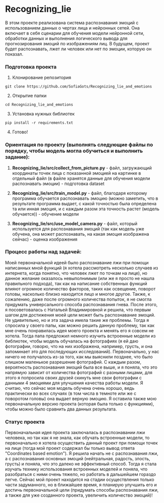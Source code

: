 # Recognizing_lie
В этом проекте реализована система распознавания эмоций с использованием данных о чертах лица и нейронных сетей. Она включает в себя сценарии для обучения модели нейронной сети, обработки данных и выполнения логического вывода для прогнозирования эмоций по изображениям лиц. В будущем, проект будет распознавать, лжет ли человек или нет по эмоции, которую он показал. 

### Подготовка проекта
1) Клонирование репозитория
```
git clone https://github.com/SofiaGots/Recognizing_lie_and_emotions
```
2) Открытие папки
```
cd Recognizing_lie_and_emotions
```
3) Установка нужных библиотек
```
pip install -r requirements.txt
```
4) Готово!

### Ориентация по проекту (выполнять следующие файлы по порядку, чтобы модель могла обучиться и выполнить задание):

1) **Recognizing_lie/src/collect_from_picture.py** - файл, загружающий координаты точек лица с показанной эмоцией на картинке в отдельный файл (в файле хранятся данные для обучения модели распознавать эмоции) - подготовка dataset

2) **Recognizing_lie/src/train_model.py** - файл, благодаря которому программа обучается распознавать эмоцию (можно заметить, что в результате программа выдает, с какой точностью была определена та или инная эмоция, и с каждым разом эта точность растет (модель обучается)) - обучение модели

3) **Recognizing_lie/src/use_model_camera.py** - файл, который используется для распознавания эмоций (так как модель уже обучена, она может распознавать, на какая эмоция изображена сейчас) - оценка изображения

### Процесс работы над задачей:
Моей первоначальной идеей было распознавание лжи при помощи написанных мной функций (я хотела рассмотреть несколько случаев из интернета, когда понятно, что человек лжет по точкам на лице), но данное желание оказалось невыполнимым (или же я просто не нашла правильного подхода), так как на написание собственных функций влияют огромное количество факторов, таких как освещение, поворот головы, насколько близко находится лицо и многое другое. Также, к сожалению, даже после огромного количества попыток, я не смогла придумать универсального способа распознавания гнева. После этого, я посоветовалась с Натальей Владимировной и решила, что первым шагом для достижения моей цели может быть распознавание эмоций. Не удивительно, но и эта задача имела такие же проблемы. Тогда я спросила у своего папы, как можно решить данную проблему, так как мне очень понравилась идея моего проекта и менять его я совсем не хотела. Тогда папа предложил немного изучить встроенные модели из библиотек, чтобы модель обучалась на фотографиях (я ей даю фотографии, говорю, что на них изображена, например, грусть, и она запоминает это для последующих исследований). Первоначально, у нас ничего не получалось из-за того, как мы выяснили позднее, что было слишком маленькое разрешение фотографий. С каждым разом, вероятность распознавания эмоций была все выше, и я поняла, что это напрямую зависит от количества фотографий с разными лицами, для этого я попросила своих друзей скинуть мне свои фотографии с данными 4 эмоциями для улучшения качества работы модели. Я считаю, что сейчас моя модель обучена очень хорошо, ведь практически во всех случаях (в том числа в темноте или же с поворотом головы) она выдает верную эмоцию. Я оставила также мою первоначальную версию проекта (которая была только с функциями), чтобы можно было сравнить два данных результата.

### Статус проекта

Первоначальная идея проекта заключалась в распознавании лжи человека, но так как я не знала, как обучать встроенные модели, то первоначально я хотела осуществить данный проект при помощи точек на лице (тогда мой проект содержал бы только вывод ответа "Coordinates based emotion"). Я решила начать не с распознавания лжи, а с распознавания основных эмоций (нейтральная, радость, злость, грусть) и поняла, что это далеко не эффективный способ. Тогда я стала изучать технику использования встроенных моделей и поняла, что разобраться с ними очень тяжело, но работать в дальшейшем гораздо легче. Сейчас мой проект находится на стадии осуществления только части задуманного, но в ближайшее время, я планирую улучшить его и достичь первоначальной цели (придумать способы распознавания лжи, а также для уже созданного проекта, увеличить количество эмоций)! 
